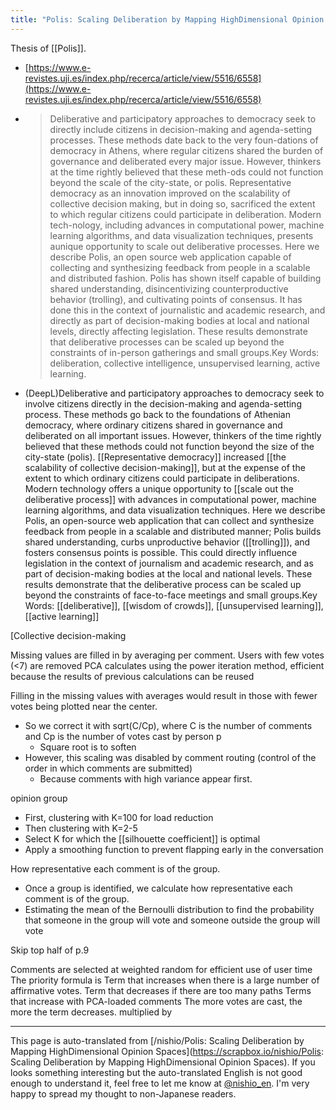 ```yaml
---
title: "Polis: Scaling Deliberation by Mapping HighDimensional Opinion Spaces"
---
```


Thesis of [[Polis]].
- [https://www.e-revistes.uji.es/index.php/recerca/article/view/5516/6558](https://www.e-revistes.uji.es/index.php/recerca/article/view/5516/6558)
- > Deliberative and participatory approaches to democracy seek to directly include citizens in decision-making and agenda-setting processes. These methods date back to the very foun-dations of democracy in Athens, where regular citizens shared the burden of governance and deliberated every major issue. However, thinkers at the time rightly believed that these meth-ods could not function beyond the scale of the city-state, or polis. Representative democracy as an innovation improved on the scalability of collective decision making, but in doing so, sacrificed the extent to which regular citizens could participate in deliberation. Modern tech-nology, including advances in computational power, machine learning algorithms, and data visualization  techniques,  presents  aunique  opportunity  to  scale  out  deliberative  processes. Here we describe Polis, an open source web application capable of collecting and synthesizing feedback from people in a scalable and distributed fashion. Polis has shown itself capable of building  shared  understanding,  disincentivizing  counterproductive  behavior  (trolling),  and cultivating points of consensus. It has done this in the context of journalistic and academic research, and directly as part of decision-making bodies at local and national levels, directly affecting legislation. These  results  demonstrate  that  deliberative  processes  can be scaled up beyond the constraints of in-person gatherings and small groups.Key Words: deliberation, collective intelligence, unsupervised learning, active learning.
- (DeepL)Deliberative and participatory approaches to democracy seek to involve citizens directly in the decision-making and agenda-setting process. These methods go back to the foundations of Athenian democracy, where ordinary citizens shared in governance and deliberated on all important issues. However, thinkers of the time rightly believed that these methods could not function beyond the size of the city-state (polis). [[Representative democracy]] increased [[the scalability of collective decision-making]], but at the expense of the extent to which ordinary citizens could participate in deliberations. Modern technology offers a unique opportunity to [[scale out the deliberative process]] with advances in computational power, machine learning algorithms, and data visualization techniques. Here we describe Polis, an open-source web application that can collect and synthesize feedback from people in a scalable and distributed manner; Polis builds shared understanding, curbs unproductive behavior ([[trolling]]), and fosters consensus points is possible. This could directly influence legislation in the context of journalism and academic research, and as part of decision-making bodies at the local and national levels. These results demonstrate that the deliberative process can be scaled up beyond the constraints of face-to-face meetings and small groups.Key Words: [[deliberative]], [[wisdom of crowds]], [[unsupervised learning]], [[active learning]]

[Collective decision-making



Missing values are filled in by averaging per comment.
Users with few votes (<7) are removed
PCA calculates using the power iteration method, efficient because the results of previous calculations can be reused

Filling in the missing values with averages would result in those with fewer votes being plotted near the center.
- So we correct it with sqrt(C/Cp), where C is the number of comments and Cp is the number of votes cast by person p
    - Square root is to soften
- However, this scaling was disabled by comment routing (control of the order in which comments are submitted)
    - Because comments with high variance appear first.

opinion group
- First, clustering with K=100 for load reduction
- Then clustering with K=2-5
- Select K for which the [[silhouette coefficient]] is optimal
- Apply a smoothing function to prevent flapping early in the conversation

How representative each comment is of the group.
- Once a group is identified, we calculate how representative each comment is of the group.
- Estimating the mean of the Bernoulli distribution to find the probability that someone in the group will vote and someone outside the group will vote

Skip top half of p.9

Comments are selected at weighted random for efficient use of user time
The priority formula is
Term that increases when there is a large number of affirmative votes.
Term that decreases if there are too many paths
Terms that increase with PCA-loaded comments
The more votes are cast, the more the term decreases.
multiplied by

---
This page is auto-translated from [/nishio/Polis: Scaling Deliberation by Mapping HighDimensional Opinion Spaces](https://scrapbox.io/nishio/Polis: Scaling Deliberation by Mapping HighDimensional Opinion Spaces). If you looks something interesting but the auto-translated English is not good enough to understand it, feel free to let me know at [@nishio_en](https://twitter.com/nishio_en). I'm very happy to spread my thought to non-Japanese readers.